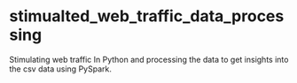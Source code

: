 # stimualted_web_traffic_data_processing
Stimulating web traffic In Python and processing the data to get insights into the csv data using PySpark.
